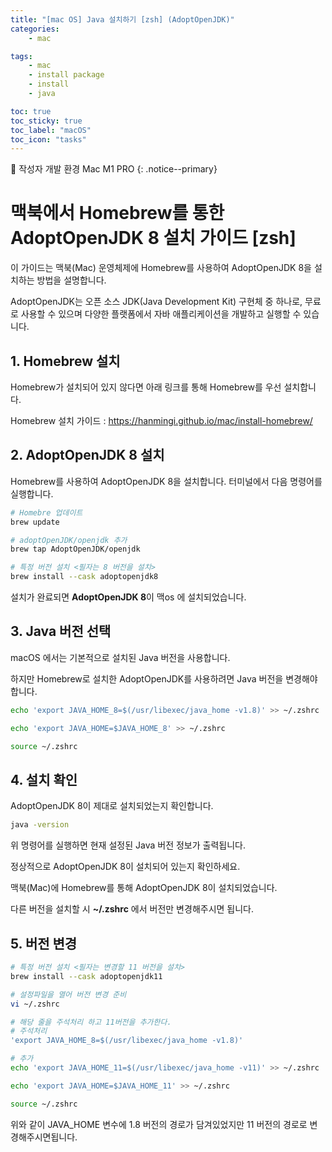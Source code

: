 ```yaml
---
title: "[mac OS] Java 설치하기 [zsh] (AdoptOpenJDK)"
categories:
    - mac

tags:
    - mac
    - install package
    - install
    - java

toc: true
toc_sticky: true
toc_label: "macOS"
toc_icon: "tasks"
---
```


📌 작성자 개발 환경 Mac M1 PRO
{: .notice--primary}

# 맥북에서 Homebrew를 통한 AdoptOpenJDK 8 설치 가이드 [zsh]

이 가이드는 맥북(Mac) 운영체제에 Homebrew를 사용하여 AdoptOpenJDK 8을 설치하는 방법을 설명합니다. 

AdoptOpenJDK는 오픈 소스 JDK(Java Development Kit) 구현체 중 하나로, 무료로 사용할 수 있으며 다양한 플랫폼에서 자바 애플리케이션을 개발하고 실행할 수 있습니다.

## 1. Homebrew 설치

Homebrew가 설치되어 있지 않다면 아래 링크를 통해 Homebrew를 우선 설치합니다.

Homebrew 설치 가이드 : <https://hanmingi.github.io/mac/install-homebrew/>

## 2. AdoptOpenJDK 8 설치

Homebrew를 사용하여 AdoptOpenJDK 8을 설치합니다. 터미널에서 다음 명령어를 실행합니다.

```bash
# Homebre 업데이트
brew update

# adoptOpenJDK/openjdk 추가
brew tap AdoptOpenJDK/openjdk

# 특정 버전 설치 <필자는 8 버전을 설치>
brew install --cask adoptopenjdk8
```

설치가 완료되면 **AdoptOpenJDK 8**이 맥os 에 설치되었습니다.

## 3. Java 버전 선택

macOS 에서는 기본적으로 설치된 Java 버전을 사용합니다. 

하지만 Homebrew로 설치한 AdoptOpenJDK를 사용하려면 Java 버전을 변경해야 합니다.

```bash
echo 'export JAVA_HOME_8=$(/usr/libexec/java_home -v1.8)' >> ~/.zshrc

echo 'export JAVA_HOME=$JAVA_HOME_8' >> ~/.zshrc

source ~/.zshrc
```

## 4. 설치 확인

AdoptOpenJDK 8이 제대로 설치되었는지 확인합니다.

```bash
java -version
```

위 명령어를 실행하면 현재 설정된 Java 버전 정보가 출력됩니다. 

정상적으로 AdoptOpenJDK 8이 설치되어 있는지 확인하세요.

맥북(Mac)에 Homebrew를 통해 AdoptOpenJDK 8이 설치되었습니다.

다른 버전을 설치할 시 **~/.zshrc** 에서 버전만 변경해주시면 됩니다.

## 5. 버전 변경
```bash
# 특정 버전 설치 <필자는 변경할 11 버전을 설치>
brew install --cask adoptopenjdk11

# 설정파일을 열어 버전 변경 준비
vi ~/.zshrc

# 해당 줄을 주석처리 하고 11버전을 추가한다.
# 주석처리
'export JAVA_HOME_8=$(/usr/libexec/java_home -v1.8)'

# 추가
echo 'export JAVA_HOME_11=$(/usr/libexec/java_home -v11)' >> ~/.zshrc

echo 'export JAVA_HOME=$JAVA_HOME_11' >> ~/.zshrc

source ~/.zshrc
```

위와 같이 JAVA_HOME 변수에 1.8 버전의 경로가 담겨있었지만 11 버전의 경로로 변경해주시면됩니다.
